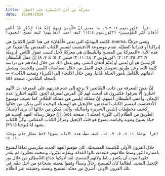 ```yaml
---
title:  معركةٌ من أجل السّيطرة على العقل
date:  18/04/2024
---
```


`اقرأ  ٢كورنثوس ٤: ٣-٦. ما معنى أنَّ «ٱلَّذِينَ فِيهِمْ إِلَهُ هَذَا ٱلدَّهْرِ قَدْ أَعْمَى أَذْهَانَ غَيْرِ ٱلْمُؤْمِنِينَ» (٢كورنثوس ٤:٤)؟ كيف أعمى أذهانهم؟ كيف تُفتحُ العيون؟`

الكلمة اليونانيّة التي تعني «أَذْهَانَ» في هذا النّصّ الكتابيّ هي noema، وتعني حرفيًّا إدراكنا أو قدراتنا العقليّة. تقدم موسوعة الأدفنتست لتفسر الكتاب المقدس بيانًا مُفيدًا عن هذه الآية. «المعركةُ بين المسيح والشّيطان هي معركةٌ لأجل كسب عقول النّاس. (روميّة ٧: ٢٣، ٢٥؛ ١٢: ٢؛ ١كورنثوس ٣: ١٤؛ ١١: ٣؛ فيلبي ٢: ٥؛ ٤: ٧، ٨) إنَّ عملَ الشّيطان الرّئيسيّ هو أن يُعمي أو يُعتّمَ أذهان البشر، وهو يفعل ذلك من خلال إبعادهم عن دراسة كلمة الله، وعن طريق تشويش قوى العقل من خلال انغماسات النّفس والجسد، وبشغلِ أذهانهم بالكامل بأمور الحياة الدّنيا، ومن خلال الالتجاء إلى الكبرياء وتمجيد الذّات.» —المجلد السّادس، صفحة ٨٥٤.

إنَّ نقصَ المعرفة من جانب الضّائعين لا يرجع إلى عدم قدرتهم على المعرفة، بل لأنّهم اختاروا ألا يعرفوا. فكثيرون قد أتيحت لهم كلِّ الفرص لمعرفةِ الحق، لكنّهم اختاروا عدم الإيمان، وأعمى الشّيطان أعينهم. إنَّ مملكة إبليس هي مملكة الظّلام. كما تضيف موسوع الأدفنتست لتفسير الكتاب المقدس، «الإنجيل هو الوسيلة الوحيدة الّتي يمكن من خلالها كشف مخططات إبليس الشريرة وأضاليله، والّتي يُمكن من خلالها أن يرى الإنسانُ الطّريقَ من الظّلام إلى النّور» (مجلد ٦، صفحة ٨٥٤). إنَّ جوهرُ رسالة العهد الجديد هو حياة يسوع وموته وقيامته. يسوع هو قلبُ الإنجيل ومركزُ الكتاب المقدّس، وكلُّ الكتاب يشهد لهُ (يوحنا ٥: ٣٩).

`اقرأ يوحنّا ١: ٤، ٥، ٩، ١٤. كيف تصِفُ هذه الآيات يسوع؟ لاحظ بشكلٍ خاص يوحنّا ١: ١٤.`

خلال القرون الأولى للكنيسة المسيحيّة، كان مؤمنو العهد الجديد مكرسين تمامًا ليسوع باعتباره النّور وسط ظلامهم، فبنعمته نالوا الفداء، وبقوّته تغيّروا، وبمحبته تحفَّزوا. لم يقدر حتّى الموت أن يكسِرَ رباط ولائهم للمسيح. لقد أدركوا خداع الشّيطان من خلال نور الإنجيل المجيد. لطالما كان للمسيح رجالٌ ونساءٌ وقفوا بنعمته بشجاعةٍ من أجل حقّه. في تلك القرون الأولى، أشرقَ نور محبّة المسيح ونعمته وحقيقته عبر الظّلام.